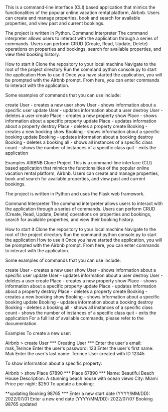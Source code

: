 This is a command-line interface (CLI) based application that mimics the functionalities of the popular online vacation rental platform, Airbnb. Users can create and manage properties, book and search for available properties, and view past and current bookings.

The project is written in Python.
Command Interpreter
The command interpreter allows users to interact with the application through a series of commands. Users can perform CRUD (Create, Read, Update, Delete) operations on properties and bookings, search for available properties, and view their booking history.

How to start it
Clone the repository to your local machine
Navigate to the root of the project directory
Run the command python console.py to start the application
How to use it
Once you have started the application, you will be prompted with the Airbnb prompt. From here, you can enter commands to interact with the application.

Some examples of commands that you can use include:

create User - creates a new user
show User - shows information about a specific user
update User - updates information about a user
destroy User - deletes a user
create Place - creates a new property
show Place - shows information about a specific property
update Place - updates information about a property
destroy Place - deletes a property
create Booking - creates a new booking
show Booking - shows information about a specific booking
update Booking - updates information about a booking
destroy Booking - deletes a booking
all - shows all instances of a specific class
count - shows the number of instances of a specific class
quit - exits the application

Examples
AIRBNB Clone Project
This is a command-line interface (CLI) based application that mimics the functionalities of the popular online vacation rental platform, Airbnb. Users can create and manage properties, book and search for available properties, and view past and current bookings.

The project is written in Python and uses the Flask web framework.

Command Interpreter
The command interpreter allows users to interact with the application through a series of commands. Users can perform CRUD (Create, Read, Update, Delete) operations on properties and bookings, search for available properties, and view their booking history.

How to start it
Clone the repository to your local machine
Navigate to the root of the project directory
Run the command python console.py to start the application
How to use it
Once you have started the application, you will be prompted with the Airbnb prompt. From here, you can enter commands to interact with the application.

Some examples of commands that you can use include:

create User - creates a new user
show User - shows information about a specific user
update User - updates information about a user
destroy User - deletes a user
create Place - creates a new property
show Place - shows information about a specific property
update Place - updates information about a property
destroy Place - deletes a property
create Booking - creates a new booking
show Booking - shows information about a specific booking
update Booking - updates information about a booking
destroy Booking - deletes a booking
all - shows all instances of a specific class
count - shows the number of instances of a specific class
quit - exits the application
For a full list of available commands, please refer to the documentation.

Examples
To create a new user:

Airbnb > create User
*** Creating User ***
Enter the user's email: mak_Terince
Enter the user's password: 123
Enter the user's first name: Mak
Enter the user's last name: Terince
User created with ID 12345

To show information about a specific property:

Airbnb > show Place 67890
*** Place 67890 ***
Name: Beautiful Beach House
Description: A stunning beach house with ocean views
City: Miami
Price per night: $250
To update a booking:

**updating Booking 98765 ***
Enter a new start date (YYYY/MM/DD): 2022/07/01
Enter a new end date (YYYY/MM/DD): 2022/07/07
Booking 98765 updated
